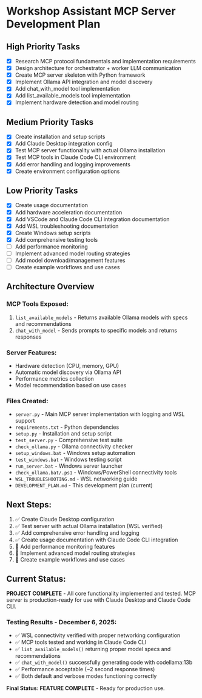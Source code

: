 # Workshop Assistant MCP Server Development Plan

## High Priority Tasks
- [x] Research MCP protocol fundamentals and implementation requirements
- [x] Design architecture for orchestrator + worker LLM communication
- [x] Create MCP server skeleton with Python framework
- [x] Implement Ollama API integration and model discovery
- [x] Add chat_with_model tool implementation
- [x] Add list_available_models tool implementation
- [x] Implement hardware detection and model routing

## Medium Priority Tasks
- [x] Create installation and setup scripts
- [x] Add Claude Desktop integration config
- [x] Test MCP server functionality with actual Ollama installation
- [x] Test MCP tools in Claude Code CLI environment
- [x] Add error handling and logging improvements
- [x] Create environment configuration options

## Low Priority Tasks
- [x] Create usage documentation
- [x] Add hardware acceleration documentation
- [x] Add VSCode and Claude Code CLI integration documentation
- [x] Add WSL troubleshooting documentation
- [x] Create Windows setup scripts
- [x] Add comprehensive testing tools
- [ ] Add performance monitoring
- [ ] Implement advanced model routing strategies
- [ ] Add model download/management features
- [ ] Create example workflows and use cases

## Architecture Overview

### MCP Tools Exposed:
1. `list_available_models` - Returns available Ollama models with specs and recommendations
2. `chat_with_model` - Sends prompts to specific models and returns responses

### Server Features:
- Hardware detection (CPU, memory, GPU)
- Automatic model discovery via Ollama API
- Performance metrics collection
- Model recommendation based on use cases

### Files Created:
- `server.py` - Main MCP server implementation with logging and WSL support
- `requirements.txt` - Python dependencies
- `setup.py` - Installation and setup script
- `test_server.py` - Comprehensive test suite
- `check_ollama.py` - Ollama connectivity checker
- `setup_windows.bat` - Windows setup automation
- `test_windows.bat` - Windows testing script
- `run_server.bat` - Windows server launcher
- `check_ollama.bat/.ps1` - Windows/PowerShell connectivity tools
- `WSL_TROUBLESHOOTING.md` - WSL networking guide
- `DEVELOPMENT_PLAN.md` - This development plan (current)

## Next Steps:
1. ✅ Create Claude Desktop configuration
2. ✅ Test server with actual Ollama installation (WSL verified)
3. ✅ Add comprehensive error handling and logging
4. ✅ Create usage documentation with Claude Code CLI integration
5. 🔄 Add performance monitoring features
6. 🔄 Implement advanced model routing strategies
7. 🔄 Create example workflows and use cases

## Current Status:
**PROJECT COMPLETE** - All core functionality implemented and tested. MCP server is production-ready for use with Claude Desktop and Claude Code CLI. 

### Testing Results - December 6, 2025:
- ✅ WSL connectivity verified with proper networking configuration
- ✅ MCP tools tested and working in Claude Code CLI
- ✅ `list_available_models()` returning proper model specs and recommendations
- ✅ `chat_with_model()` successfully generating code with codellama:13b
- ✅ Performance acceptable (~2 second response times)
- ✅ Both default and verbose modes functioning correctly

**Final Status: FEATURE COMPLETE** - Ready for production use.